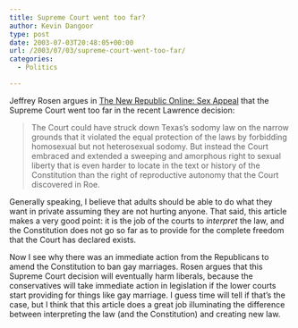 ```yaml
---
title: Supreme Court went too far?
author: Kevin Dangoor
type: post
date: 2003-07-03T20:48:05+00:00
url: /2003/07/03/supreme-court-went-too-far/
categories:
  - Politics

---
```

Jeffrey Rosen argues in [The New Republic Online: Sex Appeal][1] that the Supreme Court went too far in the recent Lawrence decision:

> The Court could have struck down Texas&#8217;s sodomy law on the narrow grounds that it violated the equal protection of the laws by forbidding homosexual but not heterosexual sodomy. But instead the Court embraced and extended a sweeping and amorphous right to sexual liberty that is even harder to locate in the text or history of the Constitution than the right of reproductive autonomy that the Court discovered in Roe.

Generally speaking, I believe that adults should be able to do what they want in private assuming they are not hurting anyone. That said, this article makes a very good point: it is the job of the courts to _interpret_ the law, and the Constitution does not go so far as to provide for the complete freedom that the Court has declared exists.

Now I see why there was an immediate action from the Republicans to amend the Constitution to ban gay marriages. Rosen argues that this Supreme Court decision will eventually harm liberals, because the conservatives will take immediate action in legislation if the lower courts start providing for things like gay marriage. I guess time will tell if that&#8217;s the case, but I think that this article does a great job illuminating the difference between interpreting the law (and the Constitution) and creating new law.

 [1]: http://www.tnr.com/doc.mhtml?i=express&s=rosen063003 "The New Republic Online: Sex Appeal"